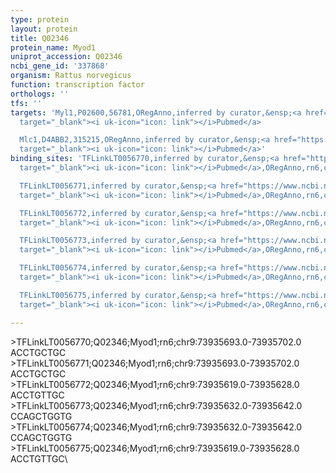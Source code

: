 ```yaml
---
type: protein
layout: protein
title: Q02346
protein_name: Myod1
uniprot_accession: Q02346
ncbi_gene_id: '337868'
organism: Rattus norvegicus
function: transcription factor
orthologs: ''
tfs: ''
targets: 'Myl1,P02600,56781,ORegAnno,inferred by curator,&ensp;<a href="https://www.ncbi.nlm.nih.gov/pubmed/?term=1847512%5Buid%5D+OR+26578589%5Buid%5D"
  target="_blank"><i uk-icon="icon: link"></i>Pubmed</a>

  Mlc1,D4ABB2,315215,ORegAnno,inferred by curator,&ensp;<a href="https://www.ncbi.nlm.nih.gov/pubmed/?term=1847512%5Buid%5D+OR+26578589%5Buid%5D"
  target="_blank"><i uk-icon="icon: link"></i>Pubmed</a>'
binding_sites: 'TFLinkLT0056770,inferred by curator,&ensp;<a href="https://www.ncbi.nlm.nih.gov/pubmed/?term=1847512%5Buid%5D"
  target="_blank"><i uk-icon="icon: link"></i>Pubmed</a>,ORegAnno,rn6,chr9,73935693,73935702,-

  TFLinkLT0056771,inferred by curator,&ensp;<a href="https://www.ncbi.nlm.nih.gov/pubmed/?term=1847512%5Buid%5D"
  target="_blank"><i uk-icon="icon: link"></i>Pubmed</a>,ORegAnno,rn6,chr9,73935693,73935702,-

  TFLinkLT0056772,inferred by curator,&ensp;<a href="https://www.ncbi.nlm.nih.gov/pubmed/?term=1847512%5Buid%5D"
  target="_blank"><i uk-icon="icon: link"></i>Pubmed</a>,ORegAnno,rn6,chr9,73935619,73935628,-

  TFLinkLT0056773,inferred by curator,&ensp;<a href="https://www.ncbi.nlm.nih.gov/pubmed/?term=1847512%5Buid%5D"
  target="_blank"><i uk-icon="icon: link"></i>Pubmed</a>,ORegAnno,rn6,chr9,73935632,73935642,-

  TFLinkLT0056774,inferred by curator,&ensp;<a href="https://www.ncbi.nlm.nih.gov/pubmed/?term=1847512%5Buid%5D"
  target="_blank"><i uk-icon="icon: link"></i>Pubmed</a>,ORegAnno,rn6,chr9,73935632,73935642,-

  TFLinkLT0056775,inferred by curator,&ensp;<a href="https://www.ncbi.nlm.nih.gov/pubmed/?term=1847512%5Buid%5D"
  target="_blank"><i uk-icon="icon: link"></i>Pubmed</a>,ORegAnno,rn6,chr9,73935619,73935628,-'

---
```

\>TFLinkLT0056770;Q02346;Myod1;rn6;chr9:73935693.0-73935702.0\ACCTGCTGC\\>TFLinkLT0056771;Q02346;Myod1;rn6;chr9:73935693.0-73935702.0\ACCTGCTGC\\>TFLinkLT0056772;Q02346;Myod1;rn6;chr9:73935619.0-73935628.0\ACCTGTTGC\\>TFLinkLT0056773;Q02346;Myod1;rn6;chr9:73935632.0-73935642.0\CCAGCTGGTG\\>TFLinkLT0056774;Q02346;Myod1;rn6;chr9:73935632.0-73935642.0\CCAGCTGGTG\\>TFLinkLT0056775;Q02346;Myod1;rn6;chr9:73935619.0-73935628.0\ACCTGTTGC\